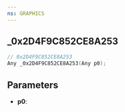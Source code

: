 ```yaml
---
ns: GRAPHICS
---
```

## _0x2D4F9C852CE8A253

```c
// 0x2D4F9C852CE8A253
Any _0x2D4F9C852CE8A253(Any p0);
```

## Parameters
* **p0**:
